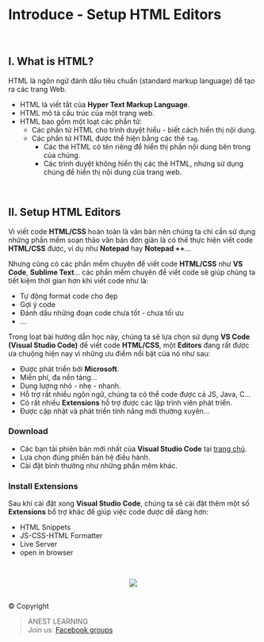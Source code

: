 # Introduce - Setup HTML Editors

<br />

## I. What is HTML?

HTML là ngôn ngữ đánh dấu tiêu chuẩn (standard markup language) để tạo ra các trang Web.

- HTML là viết tắt của **Hyper Text Markup Language**.
- HTML mô tả cấu trúc của một trang web.
- HTML bao gồm một loạt các phần tử:
  - Các phần tử HTML cho trình duyệt hiểu - biết cách hiển thị nội dung.
  - Các phần tử HTML được thể hiện bằng các thẻ `tag`.
    - Các thẻ HTML có tên riêng để hiển thị phần nội dung bên trong của chúng.
    - Các trình duyệt không hiển thị các thẻ HTML, nhưng sử dụng chúng để hiển thị nội dung của trang web.

<br />

## II. Setup HTML Editors

Vì viết code **HTML/CSS** hoàn toàn là văn bản nên chúng ta chỉ cần sử dụng những phần mềm soạn thảo văn bản đơn giản là có thế thực hiện viết code **HTML/CSS** được, ví dụ như **Notepad** hay **Notepad ++**...

Nhưng cũng có các phần mềm chuyên để viết code **HTML/CSS** như **VS Code**, **Sublime Text**... các phần mềm chuyên để viết code sẽ giúp chúng ta tiết kiệm thời gian hơn khi viết code như là:

- Tự động format code cho đẹp
- Gợi ý code
- Đánh dấu những đoạn code chưa tốt - chưa tối ưu
- ...

Trong loạt bài hướng dẫn học này, chúng ta sẽ lựa chọn sử dụng **VS Code (Visual Studio Code)** để viết code **HTML/CSS**, một **Editors** đang rất được ưa chuộng hiện nay vì những ưu điểm nổi bật của nó như sau:

- Được phát triển bởi **Microsoft**.
- Miễn phí, đa nền tảng...
- Dung lượng nhỏ - nhẹ - nhanh.
- Hỗ trợ rất nhiều ngôn ngữ, chúng ta có thể code được cả JS, Java, C...
- Có rất nhiều **Extensions** hỗ trợ được các lập trình viên phát triển.
- Được cập nhật và phát triển tính năng mới thường xuyên...

### Download

- Các bạn tải phiên bản mới nhất của **Visual Studio Code** tại [trang chủ](https://code.visualstudio.com/).
- Lựa chọn đúng phiển bản hệ điều hành.
- Cài đặt bình thường như những phần mêm khác.

### Install Extensions

Sau khi cài đặt xong **Visual Studio Code**, chúng ta sẽ cài đặt thêm một số **Extensions** bổ trợ khác để giúp việc code được dễ dàng hơn:

- HTML Snippets
- JS-CSS-HTML Formatter
- Live Server
- open in browser

<br />

<p align="center">
  <img src="https://github.com/AnestLearning/Course-HTML-CSS/blob/master/Images/Installed%20Extensions.PNG">
</p>


##  

© Copyright
> ANEST LEARNING  
> Join us: [Facebook groups](https://www.facebook.com/groups/anest.learning/)
